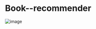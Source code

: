# Book--recommender
![image](https://github.com/Amritpal985/Book--recommender/assets/101972560/f923e8cf-6eb4-4e17-b0ad-c01c422a66ee)
